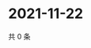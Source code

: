 # 2021-11-22

共 0 条

<!-- BEGIN WEIBO -->
<!-- 最后更新时间 Mon Nov 22 2021 07:14:33 GMT+0800 (China Standard Time) -->

<!-- END WEIBO -->
